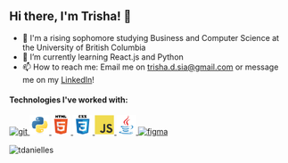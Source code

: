 ## Hi there, I'm Trisha! 👋
- 👀 I'm a rising sophomore studying Business and Computer Science at the University of British Columbia
- 🌱 I’m currently learning React.js and Python
- 📫 How to reach me: Email me on trisha.d.sia@gmail.com or message me on my [LinkedIn](https://www.linkedin.com/in/trisha-sia/)!

#### Technologies I've worked with:
<p align="left"> 
<a href="#" target="_blank" rel="noreferrer"> <img src="https://www.vectorlogo.zone/logos/git-scm/git-scm-icon.svg" alt="git" width="35" height="35"/> </a> <a href="#" target="_blank" rel="noreferrer"> <img src="https://raw.githubusercontent.com/devicons/devicon/master/icons/python/python-original.svg" alt="python" width="35" height="35"/> </a>  <a href="#" target="_blank" rel="noreferrer"> <img src="https://raw.githubusercontent.com/devicons/devicon/master/icons/html5/html5-original-wordmark.svg" alt="html5" width="35" height="35"/> </a> <a href="#" target="_blank" rel="noreferrer"> <img src="https://raw.githubusercontent.com/devicons/devicon/master/icons/css3/css3-original-wordmark.svg" alt="css3" width="35" height="35"/> </a> <a href="#" target="_blank" rel="noreferrer"> <img src="https://raw.githubusercontent.com/devicons/devicon/master/icons/javascript/javascript-original.svg" alt="javascript" width="35" height="35"/> </a> <a href="#" target="_blank" rel="noreferrer"> <img src="https://raw.githubusercontent.com/devicons/devicon/master/icons/java/java-original.svg" alt="java" width="35" height="35"/> </a> <a href="#" target="_blank" rel="noreferrer"> <img src="https://user-images.githubusercontent.com/26179641/118853895-1ce91600-b889-11eb-86c3-e0b659c89baa.png" alt="figma" width="35" height="35"/> </a> 
</p>

<p><img align="center" src="https://github-readme-stats.vercel.app/api/top-langs?username=tdanielles&show_icons=true&locale=en&layout=compact" alt="tdanielles" /></p>
